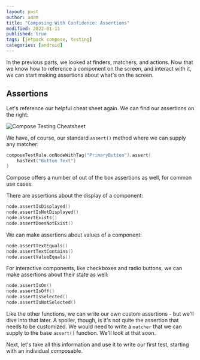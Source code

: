 ```yaml
---
layout: post
author: adam
title: "Composing With Confidence: Assertions"
modified: 2022-01-11
published: true
tags: [jetpack compose, testing]
categories: [android]
---
```


In the previous parts, we looked at finders, matchers, and actions. Now that we know how to reference a component on the screen, and interact with it, we can start making assertions about what's on the screen. 

<!--more-->

## Assertions

Let's reference our helpful cheat sheet again. We can find our assertions on the right:

![Compose Testing Cheatsheet](https://developer.android.com/images/jetpack/compose/compose-testing-cheatsheet.png)

We have, of course, our standard `assert()` method where we can supply any matcher:

```kotlin
composeTestRule.onNodeWithTag("PrimaryButton").assert(
    hasText("Button Text")
)
```

Compose offers a number of out of the box assertions as well, for common use cases.

There are assertions about the display of a component:

```kotlin
node.assertIsDisplayed()
node.assertIsNotDisplayed()
node.assertExists()
node.assertDoesNotExist()
```

We can make assertions about values of a component:

```kotlin
node.assertTextEquals()
node.assertTextContains()
node.assertValueEquals()
```

For interactive components, like checkboxes and radio buttons, we can make assertions about their state as well:

```kotlin
node.assertIsOn()
node.assertIsOff()
node.assertIsSelected()
node.assertIsNotSelected()
```

Like the other functions, we can write our own custom assertions - but we'll dive into that later. A spoiler, though, is it's not quite the assertion that needs to be customized. We would need to write a `matcher` that we can supply to the base `assert()` function. We'll look at that soon. 

Next, let's take all this information and use it to write our first test, starting with an individual composable. 